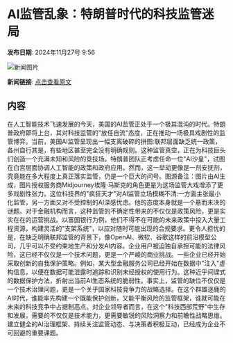# AI监管乱象：特朗普时代的科技监管迷局

**发布日期**: 2024年11月27号 9:56

![新闻图片](https://pic.chinaz.com/picmap/202311141129126674_0.jpg)

**新闻链接**: [点击查看原文](https://www.aibase.com/zh/news/13505)

## 内容

在人工智能技术飞速发展的今天，美国的AI监管正处于一个极其混沌的时代。特朗普政府即将上台，其对科技监管的"放任自流"态度，正在推动一场极具戏剧性的监管博弈。当前，美国AI监管呈现出一幅支离破碎的拼图:联邦层面缺乏统一政策，各州自行其是，有些地区甚至完全没有明确规则。这种监管真空，正在为科技巨头们创造一个充满未知和风险的竞技场。特朗普团队正考虑任命一位"AI沙皇"，试图在白宫层面协调人工智能的政策和政府应用。然而，这一举动更像是一剂安抚剂，究竟能在多大程度上真正落实监管，仍是一个巨大的问号。图源备注：图片由AI生成，图片授权服务商Midjourney埃隆·马斯克的角色更是为这场监管大戏增添了更多戏剧性张力。这位科技界的"疯狂天才"对AI监管立场模糊不清:一方面主张最小化监管，另一方面又对不受控制的AI深感忧虑。他的态度本身就是一个悬而未决的谜题。对于金融机构而言，这种监管的不确定性带来的不仅仅是政策风险，更是实实在在的运营挑战。以富国银行为例，他们不得不在可能的未来政策中投入大量工程资源，构建灵活的"支架系统"，以应对随时可能出现的合规要求。更令人担忧的是，在缺乏明确联邦监管的背景下，像OpenAI、微软、谷歌这样的前沿模型公司，几乎可以不受约束地生产和分发AI内容。企业用户被迫独自承担可能的法律风险，这已经不仅仅是一个技术问题，更是一个严峻的商业挑战。一些企业已经开始采取创新的自我保护策略。例如，某大型金融服务公司已经开始在数据中"注入"虚构信息，以便在数据可能泄露时追踪和识别未经授权的使用行为。这种近乎间谍式的数据保护方法，折射出当前AI生态系统的脆弱性。事实上，监管的缺位不仅仅是一个技术治理问题，更是一个关乎国家科技竞争力的战略选择。在这个群雄逐鹿的AI时代，谁能率先构建一个既能保护创新，又能平衡风险的监管框架，谁就可能在未来的科技竞争中占据制高点。对企业领导者而言，在这个"科技西部荒野"中生存和发展，需要的不仅仅是技术能力，更需要敏锐的风险洞察力和前瞻性战略思维。建立健全的AI治理框架、持续关注监管动态、与决策者积极互动，已经成为企业不可回避的重要课题。
